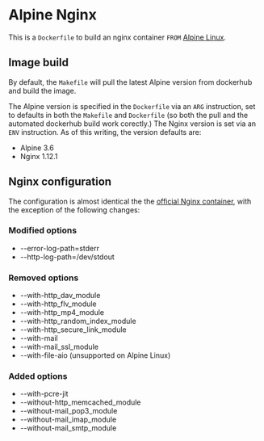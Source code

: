 # Alpine Nginx

This is a `Dockerfile` to build an nginx container `FROM` [Alpine Linux](https://hub.docker.com/_/alpine/).

## Image build

By default, the `Makefile` will pull the latest Alpine version from dockerhub and build the image.

The Alpine version is specified in the `Dockerfile` via an `ARG` instruction, set to defaults in both the `Makefile` and `Dockerfile` (so both the pull and the automated dockerhub build work corectly.) The Nginx version is set via an `ENV` instruction. As of this writing, the version defaults are:

  - Alpine 3.6
  - Nginx 1.12.1

## Nginx configuration

The configuration is almost identical the the [official Nginx container](https://hub.docker.com/_/nginx/), with the exception of the following changes:

### Modified options

- --error-log-path=stderr
- --http-log-path=/dev/stdout

### Removed options

- --with-http_dav_module
- --with-http_flv_module
- --with-http_mp4_module
- --with-http_random_index_module
- --with-http_secure_link_module
- --with-mail
- --with-mail_ssl_module
- --with-file-aio (unsupported on Alpine Linux)

### Added options

- --with-pcre-jit
- --without-http_memcached_module
- --without-mail_pop3_module
- --without-mail_imap_module
- --without-mail_smtp_module
